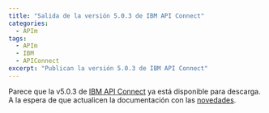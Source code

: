 ```yaml
---
title: "Salida de la versión 5.0.3 de IBM API Connect"
categories:
  - APIm
tags:
  - APIm
  - IBM
  - APIConnect
excerpt: "Publican la versión 5.0.3 de IBM API Connect"
---
```


Parece que la v5.0.3 de [IBM API Connect](https://plus.google.com/u/0/105804062427672468876) ya está disponible para descarga. A la espera de que actualicen la documentación con las [novedades](http://www.ibm.com/support/knowledgecenter/en/SSMNED_5.0.0/com.ibm.apic.overview.doc/overview_whatsnew.html). 

